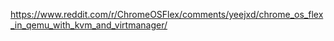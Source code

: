 https://www.reddit.com/r/ChromeOSFlex/comments/yeejxd/chrome_os_flex_in_qemu_with_kvm_and_virtmanager/
